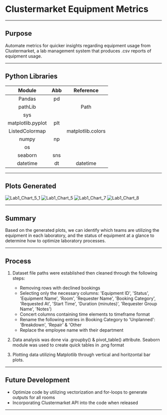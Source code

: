 
# Clustermarket Equipment Metrics
-----------------------------------------------------------------------------------------------------------------------------------
Purpose
-----------------------------------------------------------------------------------------------------------------------------------
Automate metrics for quicker insights regarding equipment usage from Clustermarket, a lab management system that produces .csv reports of equipment usage. 

-----------------------------------------------------------------------------------------------------------------------------------
Python Libraries
-----------------------------------------------------------------------------------------------------------------------------------

| Module |  Abb    | Reference |
| :---:   | :---: | :---: |
| Pandas | pd  | |
| pathLib | | Path   |
| sys |   | |
| matplotlib.pyplot | plt   | |
|ListedColormap ||  matplotlib.colors  |
| numpy | np  ||
| os |   ||
| seaborn | sns  ||
| datetime | dt  | datetime |

-----------------------------------------------------------------------------------------------------------------------------------
Plots Generated
-----------------------------------------------------------------------------------------------------------------------------------
![Lab1_Chart_5_1](https://github.com/lleiva25/Clustermarket_Insight_Analysis/assets/140974405/8fa2a0b9-d669-47ed-8efd-8f4dfddcdc9b)
![Lab1_Chart_5](https://github.com/lleiva25/Clustermarket_Insight_Analysis/assets/140974405/11590f8d-7606-4bd1-b131-74df5e939152)
![Lab1_Chart_7](https://github.com/lleiva25/Clustermarket_Insight_Analysis/assets/140974405/8f2a8729-46ed-4be8-bb9e-153b6628e241)
![Lab1_Chart_8](https://github.com/lleiva25/Clustermarket_Insight_Analysis/assets/140974405/a1ad521d-fe48-4252-a317-fc1f8ab94ac2)

-----------------------------------------------------------------------------------------------------------------------------------
 
Summary
----------------------------------------------------------------------------------------------------------------------------------
Based on the generated plots, we can identify which teams are utilizing the equipment in each laboratory, and the status of equipment at a glance to determine how to optimize laboratory processes.

-----------------------------------------------------------------------------------------------------------------------------------
Process
-----------------------------------------------------------------------------------------------------------------------------------
1. Dataset file paths were established then cleaned through the following steps:
    - Removing rows with declined bookings
    - Selecting only the necessary columns:
                'Equipment ID',
                'Status',
                'Equipment Name',
                'Room',
                'Requester Name',
                'Booking Category',
                'Requested At',
                'Start Time',
                'Duration (minutes)',
                'Requester Group Name',
                'Notes')
    - Concert columns containing time elements to timeframe format
    - Rename the following entries in Booking Category to 'Unplanned': 'Breakdown', 'Repair' & 'Other
    - Replace the employee name with their department
      
2. Data analysis was done via .groupby() & pivot_table() attribute. Seaborn module was used to create quick tables in .png format
   
3. Plotting data utilizing Matplotlib  through vertical and horitzontal bar plots. 

-----------------------------------------------------------------------------------------------------------------------------------
Future Development
----------------------------------------------------------------------------------------------------------------------------------- 
- Optimize code by utilizing vectorization and for-loops to generate outputs for all rooms
- Incorporating Clustermarket API into the code when released
-----------------------------------------------------------------------------------------------------------------------------------
